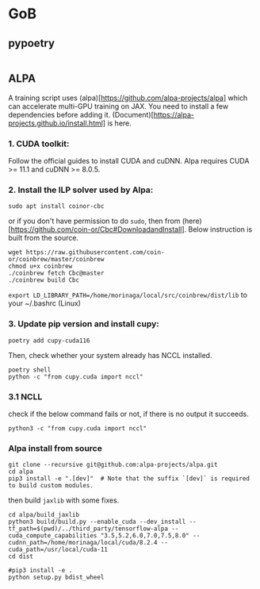 

# GoB
## pypoetry
```

```


## ALPA

A training script uses (alpa)[https://github.com/alpa-projects/alpa] which can accelerate multi-GPU training on JAX.
You need to install a few dependencies before adding it.
(Document)[https://alpa-projects.github.io/install.html] is here.

### 1. CUDA toolkit:
Follow the official guides to install CUDA and cuDNN. Alpa requires CUDA >= 11.1 and cuDNN >= 8.0.5.

### 2. Install the ILP solver used by Alpa:
```
sudo apt install coinor-cbc
```
or if you don't have permission to do `sudo`, then from (here)[https://github.com/coin-or/Cbc#DownloadandInstall].
Below instruction is built from the source.
```
wget https://raw.githubusercontent.com/coin-or/coinbrew/master/coinbrew
chmod u+x coinbrew
./coinbrew fetch Cbc@master
./coinbrew build Cbc
```

`export LD_LIBRARY_PATH=/home/morinaga/local/src/coinbrew/dist/lib` to your ~/.bashrc (Linux)

### 3. Update pip version and install cupy:
```
poetry add cupy-cuda116
```
Then, check whether your system already has NCCL installed.
```
poetry shell
python -c "from cupy.cuda import nccl"
```
### 3.1 NCLL
check if the below command fails or not, if there is no output it succeeds.
```
python3 -c "from cupy.cuda import nccl"
```

### Alpa install from source

```
git clone --recursive git@github.com:alpa-projects/alpa.git
cd alpa
pip3 install -e ".[dev]"  # Note that the suffix `[dev]` is required to build custom modules.
```
then build `jaxlib` with some fixes.
```
cd alpa/build_jaxlib
python3 build/build.py --enable_cuda --dev_install --tf_path=$(pwd)/../third_party/tensorflow-alpa --cuda_compute_capabilities "3.5,5.2,6.0,7.0,7.5,8.0" --cudnn_path=/home/morinaga/local/cuda/8.2.4 --cuda_path=/usr/local/cuda-11
cd dist

#pip3 install -e .
python setup.py bdist_wheel

```



